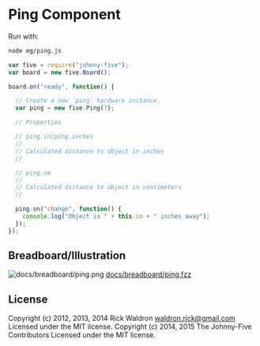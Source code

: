 <!--remove-start-->
# Ping Component

Run with:
```bash
node eg/ping.js
```
<!--remove-end-->

```javascript
var five = require("johnny-five");
var board = new five.Board();

board.on("ready", function() {

  // Create a new `ping` hardware instance.
  var ping = new five.Ping(7);

  // Properties

  // ping.in/ping.inches
  //
  // Calculated distance to object in inches
  //

  // ping.cm
  //
  // Calculated distance to object in centimeters
  //

  ping.on("change", function() {
    console.log("Object is " + this.in + " inches away");
  });
});

```


## Breadboard/Illustration


![docs/breadboard/ping.png](breadboard/ping.png)
[docs/breadboard/ping.fzz](breadboard/ping.fzz)




<!--remove-start-->
## License
Copyright (c) 2012, 2013, 2014 Rick Waldron <waldron.rick@gmail.com>
Licensed under the MIT license.
Copyright (c) 2014, 2015 The Johnny-Five Contributors
Licensed under the MIT license.
<!--remove-end-->
